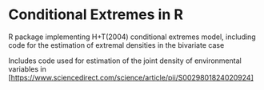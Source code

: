 # Conditional Extremes in R
R package implementing H+T(2004) conditional extremes model, including code for the estimation of extremal densities in the bivariate case

Includes code used for estimation of the joint density of environmental variables in [https://www.sciencedirect.com/science/article/pii/S0029801824020924]
